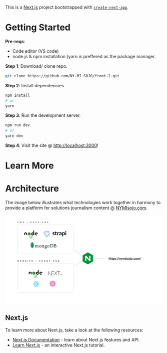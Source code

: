 This is a [Next.js](https://nextjs.org/) project bootstrapped with [`create-next-app`](https://github.com/vercel/next.js/tree/canary/packages/create-next-app).

# Getting Started

**Pre-reqs**:
- Code editor (VS code)
- node.js & npm installation (yarn is preffered as the package manager.


**Step 1**: Download/ clone repo. 

```bash
git clone https://github.com/NY-MI-SOJO/front-2.git
```

**Step 2**: Install dependencies

```bash
npm install
# or
yarn
```

**Step 3**: Run the development server.

```bash
npm run dev
# or
yarn dev
```

**Step 4**: Visit the site @ [http://localhost:3000](http://localhost:3000)! 


# Learn More

# Architecture
The image below illustrates what technologies work together in harmony to provide a platform for solutions journalism content @ [NYMIsojo.com](https://nymisojo.com). 

![NY & MI SOJO Architecture](/gitAssets/architecture.jpg)

## Next.js

To learn more about Next.js, take a look at the following resources:

- [Next.js Documentation](https://nextjs.org/docs) - learn about Next.js features and API.
- [Learn Next.js](https://nextjs.org/learn) - an interactive Next.js tutorial.

